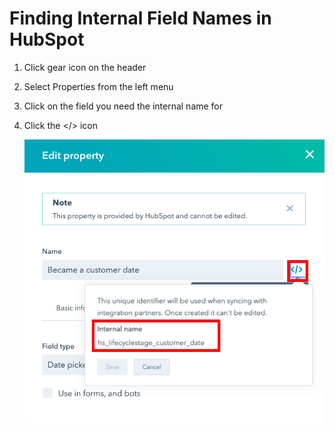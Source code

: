 # Finding Internal Field Names in HubSpot

1. Click gear icon on the header
2. Select Properties from the left menu
3. Click on the field you need the internal name for
4. Click the </> icon
    
    ![Untitled](Finding-Internal-Field-Names-in-HubSpot/Untitled.png)